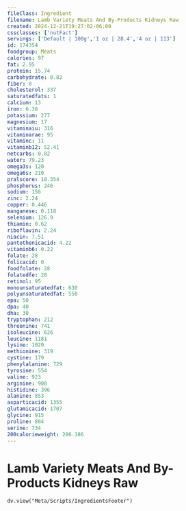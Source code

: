```yaml
---
fileClass: Ingredient
filename: Lamb Variety Meats And By-Products Kidneys Raw
created: 2024-12-21T19:27:02-06:00
cssclasses: ['nutFact']
servings: ['Default | 100g','1 oz | 28.4','4 oz | 113']
id: 174354
foodgroup: Meats
calories: 97
fat: 2.95
protein: 15.74
carbohydrate: 0.82
fiber: 0
cholesterol: 337
saturatedfats: 1
calcium: 13
iron: 6.38
potassium: 277
magnesium: 17
vitaminaiu: 316
vitaminarae: 95
vitaminc: 11
vitaminb12: 52.41
netcarbs: 0.82
water: 79.23
omega3s: 120
omega6s: 210
pralscore: 10.354
phosphorus: 246
sodium: 156
zinc: 2.24
copper: 0.446
manganese: 0.118
selenium: 126.9
thiamin: 0.62
riboflavin: 2.24
niacin: 7.51
pantothenicacid: 4.22
vitaminb6: 0.22
folate: 28
folicacid: 0
foodfolate: 28
folatedfe: 28
retinol: 95
monounsaturatedfat: 630
polyunsaturatedfat: 550
epa: 50
dpa: 40
dha: 30
tryptophan: 212
threonine: 741
isoleucine: 626
leucine: 1181
lysine: 1020
methionine: 319
cystine: 179
phenylalanine: 729
tyrosine: 554
valine: 923
arginine: 908
histidine: 396
alanine: 853
asparticacid: 1355
glutamicacid: 1707
glycine: 915
proline: 804
serine: 734
200calorieweight: 206.186
---
```


# Lamb Variety Meats And By-Products Kidneys Raw

```dataviewjs
dv.view("Meta/Scripts/IngredientsFooter")
```